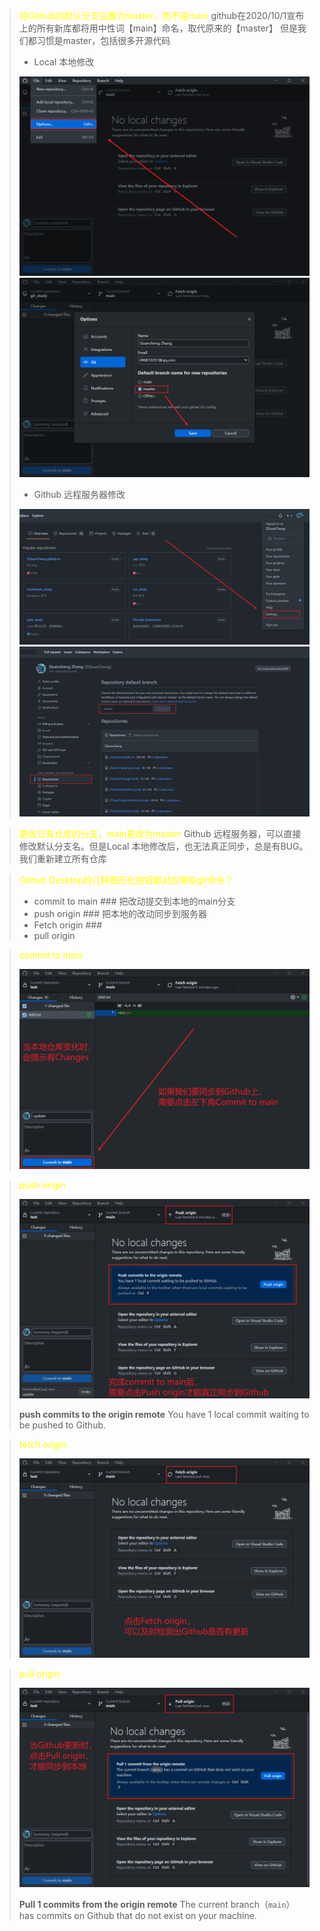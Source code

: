 > <font color="yellow"> 将Github的默认分支设置为master，而不是main </font>
> github在2020/10/1宣布上的所有新库都将用中性词【main】命名，取代原来的【master】
> 但是我们都习惯是master，包括很多开源代码
> * Local 本地修改
> <div align=center>
> <img src="./images/master_1.jpg" style="zoom:100%">
> <img src="./images/master_2.jpg" style="zoom:100%">
> </div>
> 
> * Github 远程服务器修改
> <div align=center>
> <img src="./images/master_3.jpg" style="zoom:100%">
> <img src="./images/master_4.jpg" style="zoom:100%">
> </div>
> 

> <font color="yellow"> 更改已有仓库的分支，main更改为master </font>
> Github 远程服务器，可以直接修改默认分支名。但是Local 本地修改后，也无法真正同步，总是有BUG。
> 我们重新建立所有仓库






> <font color="yellow">Github Desktop的几种图形化按钮都对应哪些git命令？</font>
> * commit to main    ### 把改动提交到本地的main分支
> * push origin       ### 把本地的改动同步到服务器
> * Fetch origin      ### 
> * pull origin

> <font color="yellow"> commit to main </font>
> <div align=center>
> <img src="./images/commit_to_main.jpg" style="zoom:100%">
> </div>
>
> 

> <font color="yellow"> push origin </font>
> <div align=center>
> <img src="./images/push_origin.jpg" style="zoom:100%">
> </div>
>
> **push commits to the origin remote**
> You have 1 local commit waiting to be pushed to Github.


> <font color="yellow"> fetch origin </font>
> <div align=center>
> <img src="./images/fetch_origin.jpg" style="zoom:100%">
> </div>
>
> 

> <font color="yellow"> pull origin </font>
> <div align=center>
> <img src="./images/pull_origin.jpg" style="zoom:100%">
> </div>
>
> **Pull 1 commits from the origin remote**
> The current branch（`main`） has commits on Github that do not exist on your machine.
> 

